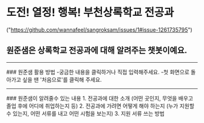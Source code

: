 # 도전! 열정! 행복! 부천상록학교 전공과
("https://github.com/wannafeel/sangroksam/issues/1#issue-1261735795")
## 원준샘은 상록학교 전공과에 대해 알려주는 챗봇이예요.
<hr />
### 원준샘 활용 방법
-궁금한 내용을 클릭하거나 직접 입력해주세요.  
-첫 화면으로 돌아가고 싶을 땐 '처음으로'를 클릭해 주세요.
<hr />
### 원준샘이 알려줄수 있는 내용
1. 전공과에 대한 소개 (어떤 곳인지, 무엇을 배우고 졸업 후에 어디에 취업하는지 등)
2. 전공과에 가려면 어떻게 해야 하는지 (누가 지원할 수 있는지, 어떤 서류를 내고 어떤 시험을 보는지)
3. 지원 서류 쓰는 방법
